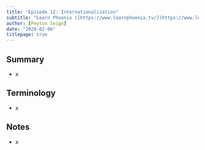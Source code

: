 ```yaml
---
title: "Episode 12: Internationalization"
subtitle: "Learn Phoenix ([https://www.learnphoenix.tv/](https://www.learnphoenix.tv/))"
author: [Peyton Seigo]
date: "2020-02-06"
titlepage: true
---
```


## Summary

- x

## Terminology

- x

## Notes

- x

